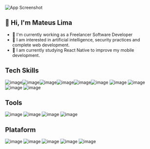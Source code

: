 

![App Screenshot](https://media.discordapp.net/attachments/1275100258556313744/1380946000750841926/BannerGit.png?ex=6845b9af&is=6844682f&hm=f1ad20dd22cd7da9b416e0e5c480402fe8fd7de226aaafb419e37cabf7ca9dc0&=&format=webp&quality=lossless)




## 👋 Hi, I'm Mateus Lima
- 🔭 I'm currently working as a Freelancer Software Developer 
- 👀 I am interested in artificial intelligence, security practices and complete web development.
- 🎯  I am currently studying React Native to improve my mobile development.

## Tech Skills

![image](https://img.shields.io/badge/next%20js-000000?style=for-the-badge&logo=nextdotjs&logoColor=white)![image](https://img.shields.io/badge/React-20232A?style=for-the-badge&logo=react&logoColor=61DAFB)![image](https://img.shields.io/badge/shadcn%2Fui-000000?style=for-the-badge&logo=shadcnui&logoColor=white)![image](https://img.shields.io/badge/JavaScript-323330?style=for-the-badge&logo=javascript&logoColor=F7DF1E)![image](https://img.shields.io/badge/Tailwind_CSS-38B2AC?style=for-the-badge&logo=tailwind-css&logoColor=white)![image](https://img.shields.io/badge/HTML5-E34F26?style=for-the-badge&logo=html5&logoColor=white)
![image](https://img.shields.io/badge/CSS3-1572B6?style=for-the-badge&logo=css3&logoColor=white)
![image](https://img.shields.io/badge/Bootstrap-563D7C?style=for-the-badge&logo=bootstrap&logoColor=white)
![image](	https://img.shields.io/badge/Cypress-17202C?style=for-the-badge&logo=cypress&logoColor=white)
![image](https://img.shields.io/badge/Python-FFD43B?style=for-the-badge&logo=python&logoColor=blue)

## Tools

![image](https://img.shields.io/badge/blender-%23F5792A.svg?style=for-the-badge&logo=blender&logoColor=white)
![image](https://img.shields.io/badge/Figma-F24E1E?style=for-the-badge&logo=figma&logoColor=white)
![image](https://img.shields.io/badge/-Unreal%20Engine-313131?style=for-the-badge&logo=unreal-engine&logoColor=white)
![image](https://img.shields.io/badge/Adobe%20Creative%20Cloud-DA1F26?style=for-the-badge&logo=Adobe%20Creative%20Cloud&logoColor=white)

## Plataform

![image](	https://img.shields.io/badge/Kali_Linux-557C94?style=for-the-badge&logo=kali-linux&logoColor=white)
![image](	https://img.shields.io/badge/Linux-FCC624?style=for-the-badge&logo=linux&logoColor=black)
![image](	https://img.shields.io/badge/Ubuntu-E95420?style=for-the-badge&logo=ubuntu&logoColor=white)
![image](	https://img.shields.io/badge/Windows-0078D6?style=for-the-badge&logo=windows&logoColor=white)
![image](	https://img.shields.io/badge/mac%20os-000000?style=for-the-badge&logo=apple&logoColor=white)


